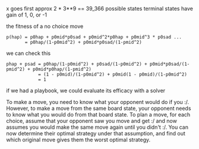 x goes first
approx 2 * 3**9 == 39_366 possible states
terminal states have gain of 1, 0, or -1

the fitness of a no choice move
```
p(hap) = p0hap + p0mid*p0sad + p0mid^2*p0hap + p0mid^3 * p0sad ...
       = p0hap/(1-p0mid^2) + p0mid*p0sad/(1-pmid^2)
```
we can check this
```
phap + psad = p0hap/(1-p0mid^2) + p0sad/(1-p0mid^2) + p0mid*p0sad/(1-pmid^2) + p0mid*p0hap/(1-pmid^2)
            = (1 - p0mid)/(1-p0mid^2) + p0mid(1 - p0mid)/(1-p0mid^2)
            = 1
```

if we had a playbook, we could evaluate its efficacy with a solver

To make a move, you need to know what your opponent would do if you :/.
However, to make a move from the same board state,
your opponent needs to know what you would do from that board state.
To plan a move, for each choice, assume that your opponent saw you move and get :/
and now assumes you would make the same move again until you didn't :/.
You can now determine their optimal strategy under that assumption,
and find out which original move gives them the worst optimal strategy.